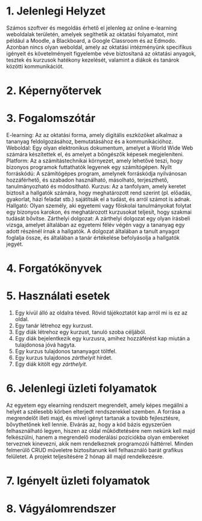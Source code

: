 # 1. Jelenlegi Helyzet
Számos szoftver és megoldás érhető el jelenleg az online e-learning weboldalak területén, amelyek segíthetik az oktatási folyamatot, mint például a Moodle, a Blackboard, a Google Classroom és az Edmodo.
Azonban nincs olyan weboldal, amely az oktatási intézményünk specifikus igényeit és követelményeit figyelembe véve biztosítaná az oktatási anyagok, tesztek és kurzusok hatékony kezelését, valamint a diákok és tanárok közötti kommunikációt.

# 2. Képernyőtervek

# 3. Fogalomszótár
E-learning: Az az oktatási forma, amely digitális eszközöket alkalmaz a tananyag feldolgozásához, bemutatásához és a kommunikációhoz.
Weboldal: Egy olyan elektronikus dokumentum, amelyet a World Wide Web számára készítettek el, és amelyet a böngészők képesek megjeleníteni.
Platform: Az a számítástechnikai környezet, amely lehetővé teszi, hogy bizonyos programok futtathatók legyenek egy számítógépen.
Nyílt forráskódú: A számítógépes program, amelynek forráskódja nyilvánosan hozzáférhető, és szabadon használható, másolható, terjeszthető, tanulmányozható és módosítható.
Kurzus: Az a tanfolyam, amely keretet biztosít a hallgatók számára, hogy meghatározott rend szerint (pl. előadás, gyakorlat, házi feladat stb.) sajátítsák el a tudást, és arról számot is adnak.
Hallgató: Olyan személy, aki egyetemi vagy főiskolai tanulmányokat folytat egy bizonyos karokon, és meghatározott kurzusokat teljesít, hogy szakmai tudását bővítse.
Zárthelyi dolgozat: A zárthelyi dolgozat egy olyan írásbeli vizsga, amelyet általában az egyetemi félév végén vagy a tananyag egy adott részénél írnak a hallgatók. A dolgozat általában a tanult anyagot foglalja össze, és általában a tanár értékelése befolyásolja a hallgatók jegyét.


# 4. Forgatókönyvek

# 5. Használati esetek
1. Egy kívül álló az oldalra téved. Rövid tájékoztatót kap arról mi is ez az oldal.
2. Egy tanár létrehoz egy kurzust.
3. Egy diák létrehoz egy kurzust, tanuló szoba céljából.
4. Egy diák bejelentkezik egy kurzusra, amihez hozzáférést kap miután a tulajdonosa jóvá hagyta.
5. Egy kurzus tulajdonos tananyagot töltfel.
6. Egy kurzus tulajdonos _zárthelyit_ hírdet.
7. Egy diák kitölt egy _zárthelyit_.

# 6. Jelenlegi üzleti folyamatok
Az egyetem egy elearning rendszert megrendelt, amely képes megállni a helyét a szélesebb körben elterjedt rendszerekkel szemben. A forrása a megrendelőt illeti majd, és mivel igényt tartanak a tovább fejlesztésre, bővythetőnek kell lennie. Elvárás az, hogy a kód bázis egyszerűen felhasználható legyen, hiszen az oldal működtetésére nem nekünk kell majd felkészülni, hanem a megrendelő moderálási pozíciókba olyan embereket terveznek kinevezni, akik nem rendelkeznek programozói háttérrel. Minden felmerülő CRUD műveletre biztosítanunk kell felhasználó barát grafikus felületet.
A projekt teljesítésére 2 hónap áll majd rendelkezésre.

# 7. Igényelt üzleti folyamatok

# 8. Vágyálomrendszer
